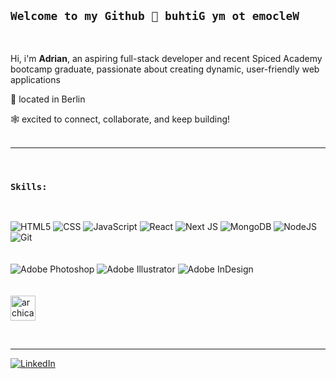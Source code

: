 ## `Welcome to my Github 🔄 buhtiG ym ot emocleW`
<br>

Hi, i'm <strong>Adrian</strong>, an aspiring full-stack developer and recent Spiced Academy bootcamp graduate, passionate about creating dynamic, user-friendly web applications

📍 located in Berlin

🕸️ excited to connect, collaborate, and keep building!
<br />
<br />
<hr>
<br />

### `Skills:`
<br>

![HTML5](https://img.shields.io/badge/html5-%23E34F26.svg?style=for-the-badge&logo=html5&logoColor=white)
![CSS](https://img.shields.io/badge/CSS3-1572B6?style=for-the-badge&logo=css3&logoColor=white)
![JavaScript](https://img.shields.io/badge/Javascript-F7DF1E?logo=javascript&logoColor=black&style=for-the-badge)
![React](https://img.shields.io/badge/react-%2320232a.svg?style=for-the-badge&logo=react&logoColor=%2361DAFB)
![Next JS](https://img.shields.io/badge/Next-black?style=for-the-badge&logo=next.js&logoColor=white)
![MongoDB](https://img.shields.io/badge/MongoDB-%234ea94b.svg?style=for-the-badge&logo=mongodb&logoColor=white)
![NodeJS](https://img.shields.io/badge/node.js-6DA55F?style=for-the-badge&logo=node.js&logoColor=white)
![Git](https://img.shields.io/badge/git-%23F05033.svg?style=for-the-badge&logo=git&logoColor=white)
<br>
<br>
<br>
![Adobe Photoshop](https://img.shields.io/badge/Adobe%20Photoshop-31A8FF?logo=Adobe%20Photoshop&logoColor=black)
![Adobe Illustrator](https://img.shields.io/badge/Adobe%20Illustrator-FF9A00?logo=adobe%20illustrator&logoColor=white)
![Adobe InDesign](https://img.shields.io/badge/Adobe%20InDesign-49021F?logo=adobeindesign&logoColor=white)
<br>
<br>
<br>
<img src="https://findvectorlogo.com/wp-content/uploads/2022/04/archicad-vector-logo-2022.png" height="40" alt="archicad"  />

<br>
<hr>

[![LinkedIn](https://img.shields.io/badge/LinkedIn-0077B5?style=for-the-badge&logo=linkedin&logoColor=white)](https://www.linkedin.com/in/adrian-ricken)



